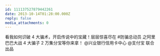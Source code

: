 ```yaml
---
id: 111137527879442261
date: 2013-10-14T01:28:00.000Z
reply: false
media_attachments: 0
---
```


看我如何识破 4 大骗术，开启传说中的宝藏！层层惊喜尽在 #防骗总动员 之阿里巴巴大战 4 大骗子 2 万集分宝等你来拿！ @兴业银行信用卡中心 @支付宝 联合出品 ​​​​

